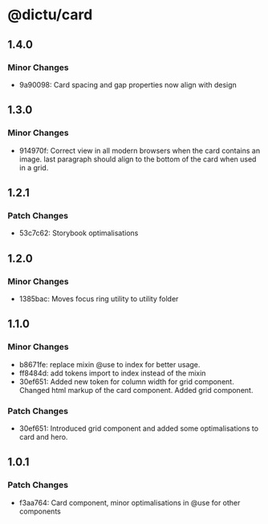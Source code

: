 # @dictu/card

## 1.4.0

### Minor Changes

- 9a90098: Card spacing and gap properties now align with design

## 1.3.0

### Minor Changes

- 914970f: Correct view in all modern browsers when the card contains an image.
  last paragraph should align to the bottom of the card when used in a grid.

## 1.2.1

### Patch Changes

- 53c7c62: Storybook optimalisations

## 1.2.0

### Minor Changes

- 1385bac: Moves focus ring utility to utility folder

## 1.1.0

### Minor Changes

- b8671fe: replace mixin @use to index for better usage.
- ff8484d: add tokens import to index instead of the mixin
- 30ef651: Added new token for column width for grid component. Changed html
  markup of the card component. Added grid component.

### Patch Changes

- 30ef651: Introduced grid component and added some optimalisations to card and
  hero.

## 1.0.1

### Patch Changes

- f3aa764: Card component, minor optimalisations in @use for other components
